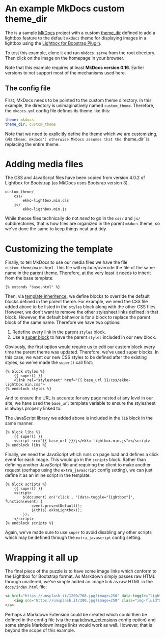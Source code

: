 # An example MkDocs custom theme_dir

The is a sample [MkDocs] project with a custom [theme_dir] defined to add a
lightbox feature to the default `mkdocs` theme for displaying images in a
lightbox using the [Lightbox for Boostrap Plugin][lb].

[MkDocs]: http://www.mkdocs.org/
[theme_dir]: http://www.mkdocs.org/user-guide/configuration/#theme_dir
[lb]: http://ashleydw.github.io/lightbox/

To test this example, clone it and run `mkdocs serve` from the root directory.
Then click on the image on the homepage in your browser.

Note that this example requires at least **MkDocs version 0.16**. Earlier
versions to not support most of the mechanisms used here.

## The config file

First, MkDocs needs to be pointed to the custom theme directory. In this
example, the directory is unimaginatively named `custom_theme`. Therefore,
the `mkdocs.yml` config file defines its theme like this:

```yaml
theme: mkdocs
theme_dir: custom_theme
```

Note that we need to explicitly define the theme which we are customizing,
(via `theme: mkdocs') otherwise MkDocs assumes that the `theme_dir` is replacing
the entire theme.

# Adding media files

The CSS and JavaScript files have been copied from version 4.0.2 of Lightbox for
Bootstrap (as MkDocs uses Bootsrap version 3).

```
custom_theme/
    css/
        ekko-lightbox.min.css
    js/
        ekko-ligthbox.min.js
```

While theose files technically do not *need* to go in the `css/` and `js/`
subdirectories, that is how files are organized in the parent `mkdocs` theme, so
we've done the same to keep things neat and tidy.

# Customizing the template

Finally, to tell MkDocs to use our media files we have the file
`custom_theme/main.html`. This file will replace/override the file of the same
name in the parent theme. Therefore, at the very least it needs to inherit from
the base template:

```django
{% extends "base.html" %}
```

Then, via [template inheritence], we define blocks to override the default
blocks defined in the parent theme. For example, we need the CSS file added
above to be listed in the `styles` block along with the other CSS files.
However, we don't want to remove the other stylesheet links defined in that
block. However, the default behavior is for a block to replace the parent block
of the same name. Therefore we have two options:

1. Redefine every link in the parent `styles` block.
2. Use a [super block] to have the parent `styles` included in our new block.

[template inheritence]: http://jinja.pocoo.org/docs/dev/templates/#template-inheritance
[super block]: http://jinja.pocoo.org/docs/dev/templates/#super-blocks

Obviously, the first option would require us to edit our custom block every time
the parent theme was updated. Therefore, we've used super blocks. In this case,
we want our new CSS styles to be defined after the existing styles, so we've
made the `super()` call first:

```django
{% block styles %}
    {{ super() }}
    <link rel="stylesheet" href="{{ base_url }}/css/ekko-lightbox.min.css">
{% endblock styles %}
```

And to ensure the URL is accurate for any page nested at any level in our site,
we have used the `base_url` template variable to ensure the stylesheet is always
properly linked to.

The JavaScript library we added above is included in the `lib` block in the same
manner.

```django
{% block libs %}
    {{ super() }}
    <script src="{{ base_url }}/js/ekko-lightbox.min.js"></script>
{% endblock libs %}
```


Finally, we need the JavaScript which runs on page load and defines a click
event for each image. This would go in the `scripts` block. Rather than defining
another JavaScript file and requiring the client to make another request
(perhaps using the `extra_javascript` config setting), we can just define it as
an inline script in the template.

```django
{% block scripts %}
    {{ super() }}
    <script>
        $(document).on('click', '[data-toggle="lightbox"]', function(event) {
            event.preventDefault();
            $(this).ekkoLightbox();
        });
    </script>
{% endblock scripts %}
```

Again, we've made sure to use `super` to avoid disabling any other scripts which
may be defined through the `extra_javascript` config setting.

# Wrapping it all up

The final piece of the puzzle is to have some image links which conform to the
Lightbox for Bootstrap format. As Markdown simply passes raw HTML through
unaltered, we've simple added an image link as raw HTML in the `docs/index.html`
file:

```html
<a href="https://unsplash.it/1200/768.jpg?image=250" data-toggle="lightbox" data-title="A random title" data-footer="A custom footer text">
    <img src="https://unsplash.it/300.jpg?image=250" class="img-fluid">
</a>
```

Perhaps a Markdown Extension could be created which could then be defined in the
config file (via the [markdown_extensions] config option) and some simple
Markdown image links would work as well. However, that is beyond the scope of
this example.

[markdown_extensions]: http://www.mkdocs.org/user-guide/configuration/#markdown_extensions
